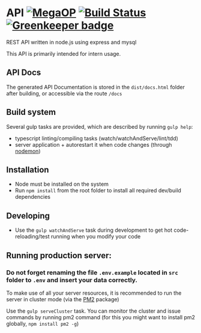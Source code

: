# API [![MegaOP](https://img.shields.io/badge/MEGA%20OP-%E2%9C%94-green.svg)](http://dsgnhb.de) [![Build Status](https://travis-ci.org/dsgnhb/api.svg?branch=dev)](https://travis-ci.org/dsgnhb/api) [![Greenkeeper badge](https://badges.greenkeeper.io/dsgnhb/api.svg)](https://greenkeeper.io/)

REST API written in node.js using express and mysql

This API is primarily intended for intern usage.

## API Docs
The generated API Documentation is stored in the `dist/docs.html` folder after building, or accessible via the route `/docs`

## Build system

Several gulp tasks are provided, which are described by running `gulp help`:

- typescript linting/compiling tasks (watch/watchAndServe/lint/tdd)
- server application + autorestart it when code changes (through [nodemon](https://www.npmjs.com/package/nodemon))

## Installation

- Node must be installed on the system
- Run `npm install` from the root folder to install all required dev/build dependencies

## Developing

- Use the `gulp watchAndServe` task 
during development to get hot code-reloading/test running when you modify your code

## Running production server:
### Do not forget renaming the file `.env.example` located in `src` folder to `.env` and insert your data correctly.
To make use of all your server resources, it is recommended to run the server in cluster mode (via the [PM2](https://www.npmjs.com/package/pm2) package)

Use the `gulp serveCluster` task. You can monitor the cluster and issue commands by running pm2 command (for this you might want to install pm2 globally, `npm install pm2 -g`)
